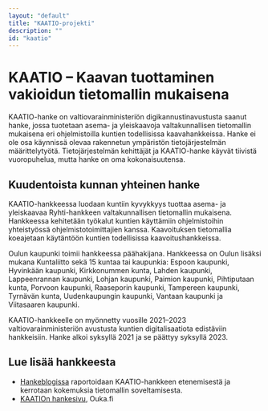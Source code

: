 ```yaml
---
layout: "default"
title: "KAATIO-projekti"
description: ""
id: "kaatio"
---
```

# KAATIO – Kaavan tuottaminen vakioidun tietomallin mukaisena
KAATIO-hanke on valtiovarainministeriön digikannustinavustusta saanut hanke, jossa tuotetaan asema- ja yleiskaavoja valtakunnallisen tietomallin mukaisena eri ohjelmistoilla kuntien todellisissa kaavahankkeissa. Hanke ei ole osa käynnissä olevaa rakennetun ympäristön tietojärjestelmän määrittelytyötä. Tietojärjestelmän kehittäjät ja KAATIO-hanke käyvät tiivistä vuoropuhelua, mutta hanke on oma kokonaisuutensa.

## Kuudentoista kunnan yhteinen hanke
KAATIO-hankkeessa luodaan kuntiin kyvykkyys tuottaa asema- ja yleiskaavaa Ryhti-hankkeen valtakunnallisen tietomallin mukaisena. Hankkeessa kehitetään työkalut kuntien käyttämiin ohjelmistoihin yhteistyössä ohjelmistotoimittajien kanssa. Kaavoituksen tietomallia koeajetaan käytäntöön kuntien todellisissa kaavoitushankkeissa.

Oulun kaupunki toimii hankkeessa päähakijana. Hankkeessa on Oulun lisäksi mukana Kuntaliitto sekä 15 kuntaa tai kaupunkia: Espoon kaupunki, Hyvinkään kaupunki, Kirkkonummen kunta, Lahden kaupunki, Lappeenrannan kaupunki, Lohjan kaupunki, Paimion kaupunki, Pihtiputaan kunta, Porvoon kaupunki, Raaseporin kaupunki, Tampereen kaupunki, Tyrnävän kunta, Uudenkaupungin kaupunki, Vantaan kaupunki ja Viitasaaren kaupunki.

KAATIO-hankkeelle on myönnetty vuosille 2021–2023 valtiovarainministeriön avustusta kuntien digitalisaatiota edistäviin hankkeisiin. Hanke alkoi syksyllä 2021 ja se päättyy syksyllä 2023.

## Lue lisää hankkeesta
- [Hankeblogissa](https://www.kaatio.wordpress.com) raportoidaan KAATIO-hankkeen etenemisestä ja kerrotaan kokemuksia tietomallin soveltamisesta.
- [KAATIOn hankesivu](https://www.ouka.fi/oulu/kaupunkisuunnittelu/kaatio-hanke), Ouka.fi
